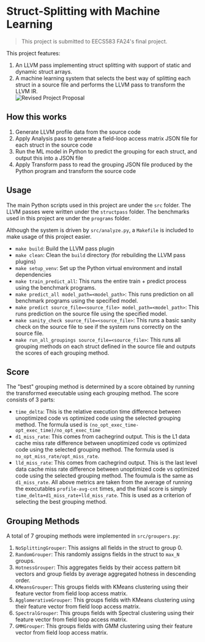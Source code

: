 # Struct-Splitting with Machine Learning 
> This project is submitted to EECS583 FA24's final project.
> 
This project features: 
1. An LLVM pass implementing struct splitting with support of static and dynamic struct arrays.
2. A machine learning system that selects the best way of splitting each struct in a source file and performs the LLVM pass to transform the LLVM IR.     
![Revised Project Proposal](https://github.com/user-attachments/assets/09c8549c-a204-481d-b077-9dc46cc47079)

## How this works 
1. Generate LLVM profile data from the source code
2. Apply Analysis pass to generate a field-loop access matrix JSON file for each struct in the source code
3. Run the ML model in Python to predict the grouping for each struct, and output this into a JSON file
4. Apply Transform pass to read the grouping JSON file produced by the Python program and transform the source code

## Usage
The main Python scripts used in this project are under the `src` folder. The LLVM passes were written under the `structpass` folder. The benchmarks used in this project are under the `programs` folder. 

Although the system is driven by `src/analyze.py`,  a `Makefile` is included to make usage of this project easier. 
- `make build`: Build the LLVM pass plugin
- `make clean`: Clean the `build` directory (for rebuilding the LLVM pass plugins)
- `make setup_venv`: Set up the Python virtual environment and install dependencies
- `make train_predict_all`: This runs the entire train + predict process using the benchmark programs.
- `make predict_all model_path=<model_path>`: This runs prediction on all benchmark programs using the specified model.
- `make predict source_file=<source_file> model_path=<model_path>`: This runs prediction on the source file using the specified model.
- `make sanity_check source_file=<source_file>`: This runs a basic sanity check on the source file to see if the system runs correctly on the source file.
- `make run_all_groupings source_file=<source_file>`: This runs all grouping methods on each struct defined in the source file and outputs the scores of each grouping method.

## Score 
The "best" grouping method is determined by a score obtained by running the transformed executable using each grouping method. The score consists of 3 parts: 
- `time_delta`: This is the relative execution time difference between unoptimized code vs optimized code using the selected grouping method. The formula used is `(no_opt_exec_time-opt_exec_time)/no_opt_exec_time`
- `d1_miss_rate`: This comes from cachegrind output. This is the L1 data cache miss rate difference between unoptimized code vs optimized code using the selected grouping method. The formula used is `no_opt_miss_rate/opt_miss_rate`.
- `lld_miss_rate`: This comes from cachegrind output. This is the last level data cache miss rate difference between unoptimized code vs optimized code using the selected grouping method. The foumula is the same as `d1_miss_rate`.
All above metrics are taken from the average of running the executables `profile-avg-cnt` times, and the final score is simply `time_delta+d1_miss_rate+lld_miss_rate`. This is used as a criterion of selecting the best grouping method.

## Grouping Methods 
A total of 7 grouping methods were implemented in `src/groupers.py`: 
1. `NoSplittingGrouper`: This assigns all fields in the struct to group 0.
2. `RandomGrouper`: This randomly assigns fields in the struct to `max_N` groups.
3. `HotnessGrouper`: This aggregates fields by their access pattern bit vectors and group fields by average aggregated hotness in descending order.
4. `KMeansGrouper`: This groups fields with KMeans clustering using their feature vector from field loop access matrix.
5. `AgglomerativeGrouper`: This groups fields with KMeans clustering using their feature vector from field loop access matrix.
6. `SpectralGrouper`: This groups fields with Spectral clustering using their feature vector from field loop access matrix.
7. `GMMGrouper`: This groups fields with GMM clustering using their feature vector from field loop access matrix.
